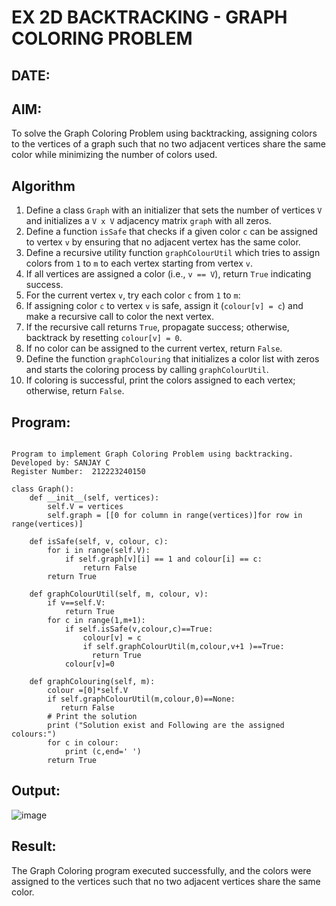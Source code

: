 # EX 2D BACKTRACKING - GRAPH COLORING PROBLEM
## DATE:
## AIM:
To solve the Graph Coloring Problem using backtracking, assigning colors to the vertices of a graph such that no two adjacent vertices share the same color while minimizing the number of colors used.



## Algorithm
1. Define a class `Graph` with an initializer that sets the number of vertices `V` and initializes a `V x V` adjacency matrix `graph` with all zeros.  
2. Define a function `isSafe` that checks if a given color `c` can be assigned to vertex `v` by ensuring that no adjacent vertex has the same color.  
3. Define a recursive utility function `graphColourUtil` which tries to assign colors from `1` to `m` to each vertex starting from vertex `v`.  
4. If all vertices are assigned a color (i.e., `v == V`), return `True` indicating success.  
5. For the current vertex `v`, try each color `c` from `1` to `m`:  
6. If assigning color `c` to vertex `v` is safe, assign it (`colour[v] = c`) and make a recursive call to color the next vertex.  
7. If the recursive call returns `True`, propagate success; otherwise, backtrack by resetting `colour[v] = 0`.  
8. If no color can be assigned to the current vertex, return `False`.  
9. Define the function `graphColouring` that initializes a color list with zeros and starts the coloring process by calling `graphColourUtil`.  
10. If coloring is successful, print the colors assigned to each vertex; otherwise, return `False`.   
   

## Program:
```

Program to implement Graph Coloring Problem using backtracking.
Developed by: SANJAY C
Register Number:  212223240150

```
```PY
class Graph():
    def __init__(self, vertices):
        self.V = vertices
        self.graph = [[0 for column in range(vertices)]for row in range(vertices)]
 
    def isSafe(self, v, colour, c):
        for i in range(self.V):
            if self.graph[v][i] == 1 and colour[i] == c:
                return False
        return True
     
    def graphColourUtil(self, m, colour, v):
        if v==self.V:
            return True
        for c in range(1,m+1):
            if self.isSafe(v,colour,c)==True:
                colour[v] = c
                if self.graphColourUtil(m,colour,v+1 )==True:
                  return True
            colour[v]=0
            
    def graphColouring(self, m):
        colour =[0]*self.V
        if self.graphColourUtil(m,colour,0)==None:
           return False
        # Print the solution
        print ("Solution exist and Following are the assigned colours:")
        for c in colour:
            print (c,end=' ')
        return True
```
## Output:

![image](https://github.com/user-attachments/assets/2680c7d8-0f65-475a-95e8-44c3b1a665ca)

## Result:
The Graph Coloring program executed successfully, and the colors were assigned to the vertices such that no two adjacent vertices share the same color.

